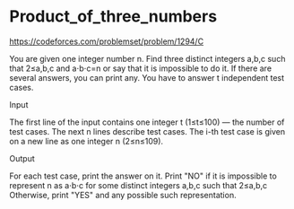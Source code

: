 # Product_of_three_numbers

https://codeforces.com/problemset/problem/1294/C

You are given one integer number n. Find three distinct integers a,b,c such that 2≤a,b,c and a⋅b⋅c=n or say that it is impossible to do it. If there are several answers, you can print any. You have to answer t independent test cases.

Input

The first line of the input contains one integer t (1≤t≤100) — the number of test cases.
The next n lines describe test cases. The i-th test case is given on a new line as one integer n (2≤n≤109).

Output

For each test case, print the answer on it. Print "NO" if it is impossible to represent n
as a⋅b⋅c for some distinct integers a,b,c such that 2≤a,b,c
Otherwise, print "YES" and any possible such representation.
